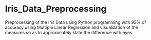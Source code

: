 # Iris_Data_Preprocessing
Preprocessing of the Iris Data using Python programming with 95% of accuracy using Multiple Linear Regression and visualization of the measures so as to approximately state the difference with eyes.
